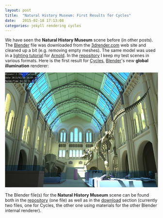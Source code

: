```yaml
---
layout: post
title:  "Natural History Museum: First Results for Cycles"
date:   2015-02-18 17:13:08
categories: jekyll rendering cycles
---
```


We have seen the __Natural History Museum__ scene before (in other
posts). The [Blender][blender] file was downloaded from the
[3drender.com][3drender_com] web site and cleaned up a bit
(e.g. removing empty meshes). The same model was used in a [lighting
tutorial][lighting-tutorial] for [Arnold][arnold]. In the
[repository][repo] I keep my test scenes in various formats. Here is
the first result for [Cycles][cycles], [Blender][blender]'s new
__global illumination__ renderer:

<img src="/assets/natural_history_museum_cycles_01.png" alt="The
Natural History Museum rendered by Cycles" width="650"
class="img-thumbnail"/>

The Blender file(s) for the __Natural History Museum__ scene can be
found both in the [repository][repo] (one file) as well as in the
[download][download] section (currently two files, one for Cycles, the
other one using materials for the other Blender internal renderer).

[blender]:           http://www.blender.org
[3drender_com]:      http://www.3drender.com/challenges
[lighting-tutorial]: https://support.solidangle.com/display/AFMUG/Lighting+the+Natural+History+Museum
[arnold]:            https://www.solidangle.com/arnold
[repo]:              https://github.com/wahn/export_multi/tree/master/10_natural_history_museum
[cycles]:            http://wiki.blender.org/index.php/Doc:2.6/Manual/Render/Cycles
[download]:          https://www.janwalter.org/download

